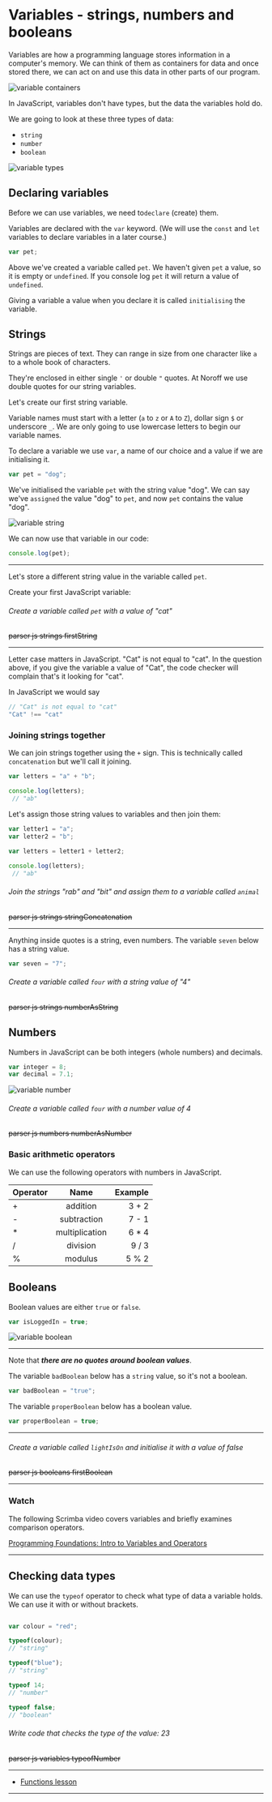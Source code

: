 # Variables - strings, numbers and booleans

Variables are how a programming language stores information in a computer's memory. We can think of them as containers for data and once stored there, we can act on and use this data in other parts of our program.

<img src="/images/variable-containers.png" alt="variable containers" style="max-width: 379px" />

In JavaScript, variables don't have types, but the data the variables hold do.

We are going to look at these three types of data:

-   `string`
-   `number`
-   `boolean`

<img src="/images/variable-types.png" alt="variable types" style="max-width: 379px"/>

<a id="declaring-variables"></a>
## Declaring variables

Before we can use variables, we need to`declare` (create) them.

Variables are declared with the `var` keyword. (We will use the `const` and `let` variables to declare variables in a later course.)

```js
var pet;
```

Above we've created a variable called `pet`. We haven't given `pet` a value, so it is empty or `undefined`. If you console log `pet` it will return a value of `undefined`. 

Giving a variable a value when you declare it is called `initialising` the variable.


## Strings

Strings are pieces of text. They can range in size from one character like `a` to a whole book of characters.

They're enclosed in either single `'` or double `"` quotes. At Noroff we use double quotes for our string variables.

Let's create our first string variable.

Variable names must start with a letter (`a` to `z` or `A` to `Z`), dollar sign `$` or underscore `_`. We are only going to use lowercase letters to begin our variable names.

 To declare a variable we use `var`, a name of our choice and a value if we are initialising it.

```js
var pet = "dog";
```

We've initialised the variable `pet` with the string value "dog". We can say we've `assigned` the value "dog" to `pet`, and now `pet` contains the value "dog".

<img src="/images/variable-string.png" alt="variable string" style="max-width: 167px" />

We can now use that variable in our code:

```js
console.log(pet);
```

---

Let's store a different string value in the variable called `pet`. 

Create your first JavaScript variable:

###### Create a variable called `pet` with a value of "cat"
~~parser js strings firstString~~

---

Letter case matters in JavaScript. "Cat" is not equal to "cat". In the question above, if you give the variable a value of "Cat", the code checker will complain that's it looking for "cat".

In JavaScript we would say

```js
// "Cat" is not equal to "cat"
"Cat" !== "cat"
```


### Joining strings together

We can join strings together using the `+` sign. This is technically called `concatenation` but we'll call it joining.

```js
var letters = "a" + "b";

console.log(letters);
 // "ab"
```

Let's assign those string values to variables and then join them:

```js
var letter1 = "a";
var letter2 = "b";

var letters = letter1 + letter2;

console.log(letters);
 // "ab"
```

###### Join the strings "rab" and "bit" and assign them to a variable called `animal`
~~parser js strings stringConcatenation~~

---

Anything inside quotes is a string, even numbers. The variable `seven` below has a string value.

```js
var seven = "7";
```

###### Create a variable called `four` with a string value of "4"
~~parser js strings numberAsString~~


## Numbers

Numbers in JavaScript can be both integers (whole numbers) and decimals.

```js
var integer = 8;
var decimal = 7.1;
```

<img src="/images/variable-number.png" alt="variable number" style="max-width: 424px" />

###### Create a variable called `four` with a number value of 4
~~parser js numbers numberAsNumber~~


### Basic arithmetic operators

We can use the following operators with numbers in JavaScript.

| Operator      | Name           | Example  |
| ------------- |:-------------: | -----:   |
| +             | addition       | 3 + 2    |
| -             | subtraction    | 7 - 1    |
| *             | multiplication | 6 * 4    |
| /             | division       | 9 / 3    |
| %             | modulus        | 5 % 2    | 



<!-- ###### Create a variable called `multiply` and initialise it with a value of 7 times 3
~~parser js numbers multiplyNumbers~~ -->


## Booleans

Boolean values are either `true` or `false`.

```js
var isLoggedIn = true;
```

<!-- <img src="/images/variable-boolean.png" alt="variable boolean" style="max-width: 242px" /> -->

<img src="/images/variable-boolean.png" alt="variable boolean" style="max-width: 242px" />

---

Note that ***there are no quotes around boolean values***.

The variable `badBoolean` below has a `string` value, so it's not a boolean.
```js
var badBoolean = "true";
```

The variable `properBoolean` below has a boolean value.
```js
var properBoolean = true;
```

---

###### Create a variable called `lightIsOn` and initialise it with a value of false
~~parser js booleans firstBoolean~~

---

### Watch

The following Scrimba video covers variables and briefly examines comparison operators.

[Programming Foundations: Intro to Variables and Operators](https://scrimba.com/c/cdNRKKfk)

---

<a id="typeof"></a>
## Checking data types

We can use the `typeof` operator to check what type of data a variable holds. We can use it with or without brackets.

```js

var colour = "red";

typeof(colour);
// "string"

typeof("blue");
// "string"

typeof 14;
// "number"

typeof false;
// "boolean"

```

###### Write code that checks the type of the value: 23
~~parser js variables typeofNumber~~

---
- [Functions lesson](functions) 
---